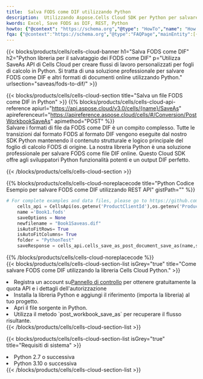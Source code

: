 ```yaml
---
title:  Salva FODS come DIF utilizzando Python
description:  Utilizzando Aspose.Cells Cloud SDK per Python per salvare il file in formato FODS come file in formato DIF.
kwords: Excel, Save FODS as DIF, REST, Python
howto: {"@context": "https://schema.org","@type": "HowTo","name": "How to save FODS as DIF using the Cells Cloud Python library.","description": "How to save FODS as DIF using the Cells Cloud Python library.","image": {"@type": "ImageObject"},"url": "/python/saveas/fods-to-dif/","step": [{ "@type": "HowToStep","name": "How to save FODS as DIF using the Cells Cloud Python library. step 1", "image": {"@type": "ImageObject",},"url": "/python/saveas/fods-to-dif/","text": "Register an account at <a href='https://dashboard.aspose.cloud/'>Dashboard</a> to get free API quota & authorization details",},{ "@type": "HowToStep","name": "How to save FODS as DIF using the Cells Cloud Python library. step 1", "image": {"@type": "ImageObject",},"url": "/python/saveas/fods-to-dif/","text": "Install Python library and add the reference (import the library) to your project.",},{ "@type": "HowToStep","name": "How to save FODS as DIF using the Cells Cloud Python library. step 1", "image": {"@type": "ImageObject",},"url": "/python/saveas/fods-to-dif/","text": "Open the source file in Python.",},{ "@type": "HowToStep","name": "How to save FODS as DIF using the Cells Cloud Python library. step 1", "image": {"@type": "ImageObject",},"url": "/python/saveas/fods-to-dif/","text": "Use the `post_workbook_save_as` method to retrieve the resulting stream.",}, ],"supply": {"@type": "HowToSupply","name": "document"},"tool": [{"@type": "HowToTool","name": "PyCharm, Visual Studio Code, Sublime, Eclipse"},{"@type": "HowToTool","name": "Aspose Cells"}],"totalTime": "PT6M"}
fqa: {"@context":"https://schema.org","@type":"FAQPage","mainEntity":[{"@type":"Question","name":"Why save file as other formats file in C# using REST API?","acceptedAnswer":{"@type":"Answer","text":"Documents are encoded in many ways, and some files may be incompatible with the software you use. To open and read such files, just save them as appropriate file formats.<br/><ol><li>Install .NET SDK and add the reference (import the library) to your project.</li><li>Open the source file in C# using REST API.</li><li>Call the PostWorkbookSaveAsRequest() method, passing an output filename with required extension.</li><li>Get the result of save as a separate file.</li></ol>"}},{"@type":"Question","name":"What file formats can I save as with your C# library?","acceptedAnswer":{"@type":"Answer","text":"We support a variety of file formats for conversion using .NET library, including XLSX, Excel, xls , PDF, CSV, HTML, Markdown, XML, PNG, JPG, TIFF, Json, TXT and many more."}},{"@type":"Question","name":"What is the maximum allowed file size for conversion using this .NET library?","acceptedAnswer":{"@type":"Answer","text":"There are no file size limits for format conversions using .NET library."}}]}
---
```

{{< blocks/products/cells/cells-cloud-banner h1="Salva FODS come DIF" h2="Python libreria per il salvataggio dei FODS come DIF" p="Utilizza SaveAs API di Cells Cloud per creare flussi di lavoro personalizzati per fogli di calcolo in Python. Si tratta di una soluzione professionale per salvare FODS come DIF e altri formati di documenti online utilizzando Python." urlsection="saveas/fods-to-dif/" >}}

{{< blocks/products/cells/cells-cloud-section title="Salva un file FODS come DIF in Python" >}}
{{% blocks/products/cells/cells-cloud-api-reference apiurl="https://api.aspose.cloud/v3.0/cells/{name}/SaveAs" apireferenceurl="https://apireference.aspose.cloud/cells/#/Conversion/PostWorkbookSaveAs" apimethod="POST" %}}
<br/>
Salvare i formati di file da FODS come DIF è un compito complesso. Tutte le transizioni dal formato FODS al formato DIF vengono eseguite dal nostro SDK Python mantenendo il contenuto strutturale e logico principale del foglio di calcolo FODS di origine. La nostra libreria Python è una soluzione professionale per salvare FODS come file DIF online. Questo Cloud SDK offre agli sviluppatori Python funzionalità potenti e un output DIF perfetto.

{{< /blocks/products/cells/cells-cloud-section >}}

{{% blocks/products/cells/cells-cloud-noreplacecode title="Python Codice Esempio per salvare FODS come DIF utilizzando REST API" gistPath="" %}}
  
```python
# For complete examples and data files, please go to https://github.com/aspose-cells-cloud/aspose-cells-cloud-python/
    cells_api = CellsApi(os.getenv('ProductClientId'),os.getenv('ProductClientSecret'))
    name ='Book1.fods'    
    saveOptions = None
    newfilename = "Book1Saveas.dif"
    isAutoFitRows= True
    isAutoFitColumns= True
    folder = "PythonTest"
    saveResponse = cells_api.cells_save_as_post_document_save_as(name,save_options=saveOptions, newfilename=(folder +'/' + newfilename),folder=folder)
```
  
{{% /blocks/products/cells/cells-cloud-noreplacecode %}}
<br/>
{{< blocks/products/cells/cells-cloud-section-list isGrey="true" title="Come salvare FODS come DIF utilizzando la libreria Cells Cloud Python." >}}
<li> Registra un account su<a href="https://dashboard.aspose.cloud/">Pannello di controllo</a> per ottenere gratuitamente la quota API e i dettagli dell'autorizzazione</li>
<li>Installa la libreria Python e aggiungi il riferimento (importa la libreria) al tuo progetto.</li>
<li>Apri il file sorgente in Python.</li>
<li>Utilizza il metodo `post_workbook_save_as` per recuperare il flusso risultante.</li>
{{< /blocks/products/cells/cells-cloud-section-list >}}

{{< blocks/products/cells/cells-cloud-section-list isGrey="true" title="Requisiti di sistema" >}}
<li>Python 2.7 o successiva</li>
<li>Python 3.10 o successiva</li>
{{< /blocks/products/cells/cells-cloud-section-list >}}
